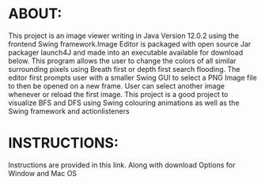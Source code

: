 # ABOUT: 
This project is an image viewer writing in Java Version 12.0.2 using the frontend Swing framework.Image Editor is packaged with open source Jar packager launch4J and made into an executable available for download below. This program allows the user to change the colors of all similar surrounding pixels using Breath first or depth first search flooding. The editor first prompts user with a smaller Swing GUI to select a PNG Image file to then be opened on a new frame. User can select another image whenever or reload the first image. This project is a good project to visualize BFS and DFS using Swing colouring animations as well as the Swing framework and actionlisteners

# INSTRUCTIONS:
  Instructions are provided in this link. Along with download Options for Window and Mac OS
